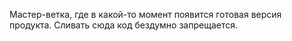 
Мастер-ветка, где в какой-то момент появится готовая версия продукта. Сливать сюда код бездумно запрещается.

